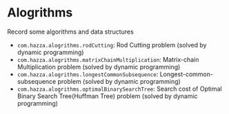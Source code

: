 # Alogrithms
Record some algorithms and data structures

- `com.hazza.alogrithms.rodCutting`:  Rod Cutting problem (solved by dynamic programming)
- `com.hazza.alogrithms.matrixChainMultiplication`: Matrix-chain Multiplication problem (solved by dynamic programming)
- `com.hazza.alogrithms.longestCommonSubsequence`: Longest-common-subsequence problem (solved by dynamic programming)
- `com.hazza.alogrithms.optimalBinarySearchTree`: Search cost of Optimal Binary Search Tree(Huffman Tree) problem (solved by dynamic programming)
